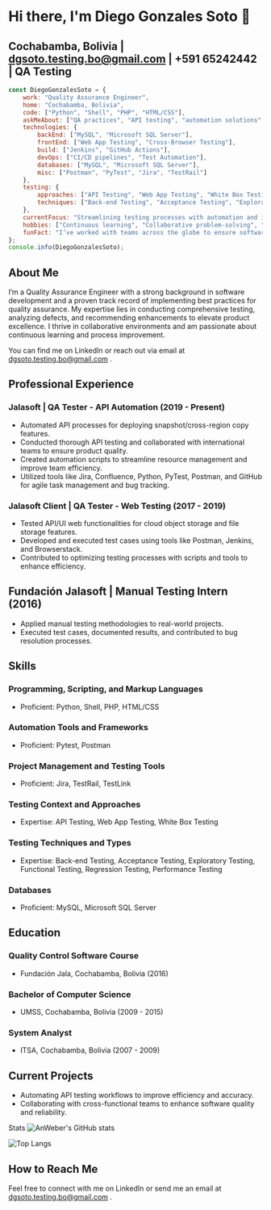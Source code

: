 # Hi there, I'm Diego Gonzales Soto 👋

## Cochabamba, Bolivia | dgsoto.testing.bo@gmail.com | +591 65242442 | QA Testing

```javascript
const DiegoGonzalesSoto = {
    work: "Quality Assurance Engineer",
    home: "Cochabamba, Bolivia",
    code: ["Python", "Shell", "PHP", "HTML/CSS"],
    askMeAbout: ["QA practices", "API testing", "automation solutions", "software quality"],
    technologies: {
        backEnd: ["MySQL", "Microsoft SQL Server"],
        frontEnd: ["Web App Testing", "Cross-Browser Testing"],
        build: ["Jenkins", "GitHub Actions"],
        devOps: ["CI/CD pipelines", "Test Automation"],
        databases: ["MySQL", "Microsoft SQL Server"],
        misc: ["Postman", "PyTest", "Jira", "TestRail"]
    },
    testing: {
        approaches: ["API Testing", "Web App Testing", "White Box Testing"],
        techniques: ["Back-end Testing", "Acceptance Testing", "Exploratory Testing", "Functional Testing", "Regression Testing", "Performance Testing"]
    },
    currentFocus: "Streamlining testing processes with automation and improving team efficiency",
    hobbies: ["Continuous learning", "Collaborative problem-solving", "Exploring new QA tools"],
    funFact: "I’ve worked with teams across the globe to ensure software quality and integrity!"
};
console.info(DiegoGonzalesSoto);
```

## About Me
I’m a Quality Assurance Engineer with a strong background in software development and a proven track record of implementing best practices for quality assurance. My expertise lies in conducting comprehensive testing, analyzing defects, and recommending enhancements to elevate product excellence. I thrive in collaborative environments and am passionate about continuous learning and process improvement.

You can find me on LinkedIn or reach out via email at dgsoto.testing.bo@gmail.com .

## Professional Experience
### Jalasoft | QA Tester - API Automation (2019 - Present)
- Automated API processes for deploying snapshot/cross-region copy features.
- Conducted thorough API testing and collaborated with international teams to ensure product quality.
- Created automation scripts to streamline resource management and improve team efficiency.
- Utilized tools like Jira, Confluence, Python, PyTest, Postman, and GitHub for agile task management and bug tracking.

### Jalasoft Client | QA Tester - Web Testing (2017 - 2019)
- Tested API/UI web functionalities for cloud object storage and file storage features.
- Developed and executed test cases using tools like Postman, Jenkins, and Browserstack.
- Contributed to optimizing testing processes with scripts and tools to enhance efficiency.

## Fundación Jalasoft | Manual Testing Intern (2016)
- Applied manual testing methodologies to real-world projects.
- Executed test cases, documented results, and contributed to bug resolution processes.

## Skills
### Programming, Scripting, and Markup Languages
- Proficient: Python, Shell, PHP, HTML/CSS
### Automation Tools and Frameworks
- Proficient: Pytest, Postman
### Project Management and Testing Tools
- Proficient: Jira, TestRail, TestLink
### Testing Context and Approaches
- Expertise: API Testing, Web App Testing, White Box Testing
### Testing Techniques and Types
- Expertise: Back-end Testing, Acceptance Testing, Exploratory Testing, Functional Testing, Regression Testing, Performance Testing
### Databases
- Proficient: MySQL, Microsoft SQL Server

## Education
### Quality Control Software Course
- Fundación Jala, Cochabamba, Bolivia (2016)
### Bachelor of Computer Science
- UMSS, Cochabamba, Bolivia (2009 - 2015)
### System Analyst
- ITSA, Cochabamba, Bolivia (2007 - 2009)

## Current Projects
- Automating API testing workflows to improve efficiency and accuracy.
- Collaborating with cross-functional teams to enhance software quality and reliability.

Stats
![AnWeber's GitHub stats](https://github-readme-stats.vercel.app/api?username=dgsoto&show_icons=true&include_all_commits=true&count_private=true)

![Top Langs](https://github-readme-stats.vercel.app/api/top-langs/?username=dgsoto)

## How to Reach Me
Feel free to connect with me on LinkedIn or send me an email at dgsoto.testing.bo@gmail.com .

<!--
**dgsoto/dgsoto** is a ✨ _special_ ✨ repository because its `README.md` (this file) appears on your GitHub profile.

Here are some ideas to get you started:

- 🔭 I’m currently working on ...
- 🌱 I’m currently learning ...
- 👯 I’m looking to collaborate on ...
- 🤔 I’m looking for help with ...
- 💬 Ask me about ...
- 📫 How to reach me: ...
- 😄 Pronouns: ...
- ⚡ Fun fact: ...
-->
